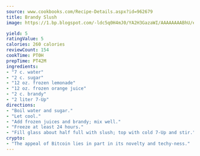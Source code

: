 ```yaml
---
source: www.cookbooks.com/Recipe-Details.aspx?id=962679
title: Brandy Slush
image: https://1.bp.blogspot.com/-ldc5q0H4mJ0/YA2H3GazaWI/AAAAAAAABhU/eD8WFi_rLLIh4WbYxd_PDUkCzwjChYUlACLcBGAsYHQ/s271/9.png

yield: 5
ratingValue: 5
calories: 260 calories
reviewCount: 154
cookTime: PT0H
prepTime: PT42M
ingredients:
- "7 c. water"
- "2 c. sugar"
- "12 oz. frozen lemonade"
- "12 oz. frozen orange juice"
- "2 c. brandy"
- "2 liter 7-Up"
directions:
- "Boil water and sugar."
- "Let cool."
- "Add frozen juices and brandy; mix well."
- "Freeze at least 24 hours."
- "Fill glass about half full with slush; top with cold 7-Up and stir."
crypto:
- "The appeal of Bitcoin lies in part in its novelty and techy-ness."
---
```

